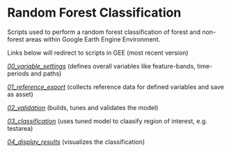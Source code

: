 # Random Forest Classification

Scripts used to perform a random forest classification of forest and non-forest areas within Google Earth Engine Environment.


Links below will redirect to scripts in GEE (most recent version)

[*00_variable_settings*](https://code.earthengine.google.com/?accept_repo=users%2Fwiesehahn%2Fwaldmaske&scriptPath=users%2Fwiesehahn%2Fwaldmaske%3Aclassification%2F00_variable_settings)
(defines overall variables like feature-bands, time-periods and paths)

[*01_reference_export*](https://code.earthengine.google.com/?scriptPath=users%2Fwiesehahn%2Fwaldmaske%3Aclassification%2F01_reference_export)
(collects reference data for defined variables and save as asset)

[*02_validation*](https://code.earthengine.google.com/?scriptPath=users%2Fwiesehahn%2Fwaldmaske%3Aclassification%2F02_validation)
(builds, tunes and validates the model)

[*03_classification*](https://code.earthengine.google.com/?scriptPath=users%2Fwiesehahn%2Fwaldmaske%3Aclassification%2F03_classification)
(uses tuned model to claasify region of interest, e.g. testarea)

[*04_display_results*](https://code.earthengine.google.com/?scriptPath=users%2Fwiesehahn%2Fwaldmaske%3Aclassification%2F04_display_results)
(visualizes the classification)
